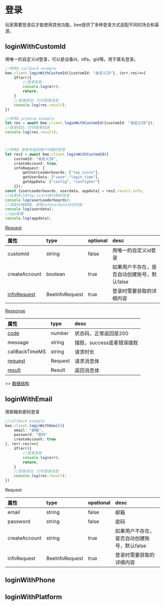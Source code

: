 # 登录

玩家需要登录后才能使用其他功能，bee提供了多种登录方式适配不同的场合和渠道。

## loginWithCustomId

用唯一的自定义id登录，可以是设备id，idfa，gid等。用于匿名登录。

```typescript
//样例1 callback example
bee.client.loginWithCustomId({customId: "自定义ID"}, (err,res)=>{
    if(err){
        //登录失败
        console.log(err);
        return;
    }
    //登录成功，打印登录信息
    console.log(res.result);
})

//样例2 promise example
let res = await bee.client.loginWithCustomId({customId: "自定义ID"});
//登录成功，打印登录信息
console.log(res.result);



//样例3 登录并返回用户详细的信息
let res2 = await bee.client.loginWithCustomId({
    customId: "自定义ID",
    createAccount: true,
    infoRequest: {
        getUserLeaderboards: ["top_score"],
        getUserData: ["save","login_time"],
        getAppData: ["config", "configVer"]
    }});
const {userLeaderboards, userdata, appdata} = res2.result.info;
//玩家自己在top_score排行榜的信息
console.log(userLeaderboards);
//读取存储数据, 获取setUserData对应的值
console.log(userdata);
//app配置
console.log(appdata);
```

[Request](https://app.swaggerhub.com/apis/BeeSDK/BeeClientSDK/1.0.0) 

| 属性 | type | optional | desc |
| :--- | :--- | :--- | :--- |
| customId | string | false | 用唯一的自定义id登录 |
| createAccount | boolean | true | 如果用户不存在，是否自动创建账号，默认false |
| [infoRequest](https://app.swaggerhub.com/apis/BeeSDK/BeeClientSDK/1.0.0#/BeeInfoRespone) | BeeInfoRequest | true | 登录时需要获取的详细内容 |

[Response](https://app.swaggerhub.com/apis/BeeSDK/BeeClientSDK/1.0.0#/LoginWithCustomId) 

| 属性 | type | desc |
| :--- | :--- | :--- |
| [code](https://app.swaggerhub.com/apis/BeeSDK/BeeClientSDK/1.0.0#/BeeCode) | number | 状态码，正常返回是200 |
| message | string | 描叙，success或者错误描叙 |
| callBackTimeMS | string | 请求时长 |
| [request](https://app.swaggerhub.com/apis/BeeSDK/BeeClientSDK/1.0.0) | Request | 请求消息体 |
| [result](https://app.swaggerhub.com/apis/BeeSDK/BeeClientSDK/1.0.0) | Result | 返回消息体 |

&gt;&gt; [数据结构](https://app.swaggerhub.com/apis/BeeSDK/BeeClientSDK/1.0.0#/LoginWithCustomId)

## loginWithEmail

用邮箱和密码登录

```typescript
//callback example
bee.client.loginWithEmail({
    email: "邮箱",
    password: "密码"
    createAccount: true
}, (err,res)=>{
    if(err){
        //登录失败
        console.log(err);
        return;
    }
    //登录成功，打印登录信息
    console.log(res.result);
})
```

Request

| 属性 | type | opational | desc |
| :--- | :--- | :--- | :--- |
| email | string | false | 邮箱 |
| password | string | false | 密码 |
| createAccount | string | true | 如果用户不存在，是否自动创建账号，默认false |
| infoRequest | BeeInfoRequest | true | 登录时需要获取的详细内容 |

## loginWithPhone

## loginWithPlatform

